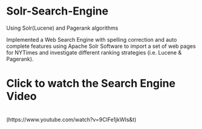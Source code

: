 # Solr-Search-Engine
Using Solr(Lucene) and Pagerank algorithms

Implemented a Web Search Engine with spelling correction and auto complete features using Apache Solr Software to import a set of web pages for NYTimes and investigate different ranking strategies (i.e. Lucene & Pagerank).


<h1>Click to watch the Search Engine Video</h1><br>
(https://www.youtube.com/watch?v=9ClFe1jkWIs&t)
